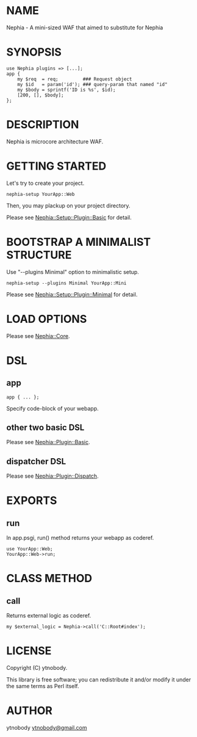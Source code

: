 # NAME

Nephia - A mini-sized WAF that aimed to substitute for Nephia

# SYNOPSIS

    use Nephia plugins => [...];
    app {
        my $req  = req;         ### Request object
        my $id   = param('id'); ### query-param that named "id" 
        my $body = sprintf('ID is %s', $id);
        [200, [], $body];
    };

# DESCRIPTION

Nephia is microcore architecture WAF. 

# GETTING STARTED

Let's try to create your project.

    nephia-setup YourApp::Web

Then, you may plackup on your project directory.

Please see [Nephia::Setup::Plugin::Basic](http://search.cpan.org/perldoc?Nephia::Setup::Plugin::Basic) for detail.

# BOOTSTRAP A MINIMALIST STRUCTURE

Use "--plugins Minimal" option to minimalistic setup.

    nephia-setup --plugins Minimal YourApp::Mini

Please see [Nephia::Setup::Plugin::Minimal](http://search.cpan.org/perldoc?Nephia::Setup::Plugin::Minimal) for detail.

# LOAD OPTIONS 

Please see [Nephia::Core](http://search.cpan.org/perldoc?Nephia::Core).

# DSL

## app

    app { ... };

Specify code-block of your webapp.

## other two basic DSL

Please see [Nephia::Plugin::Basic](http://search.cpan.org/perldoc?Nephia::Plugin::Basic).

## dispatcher DSL

Please see [Nephia::Plugin::Dispatch](http://search.cpan.org/perldoc?Nephia::Plugin::Dispatch).

# EXPORTS

## run

In app.psgi, run() method returns your webapp as coderef.

    use YourApp::Web;
    YourApp::Web->run;

# CLASS METHOD

## call

Returns external logic as coderef.

    my $external_logic = Nephia->call('C::Root#index');

# LICENSE

Copyright (C) ytnobody.

This library is free software; you can redistribute it and/or modify
it under the same terms as Perl itself.

# AUTHOR

ytnobody <ytnobody@gmail.com>
